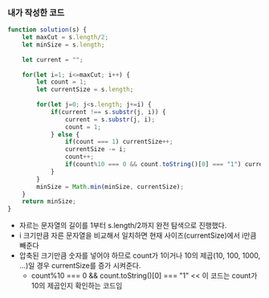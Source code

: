 ### 내가 작성한 코드

```jsx
function solution(s) {
    let maxCut = s.length/2;
    let minSize = s.length;
    
    let current = "";
    
    for(let i=1; i<=maxCut; i++) {
        let count = 1;
        let currentSize = s.length;
        
        for(let j=0; j<s.length; j+=i) {
            if(current !== s.substr(j, i)) {
                current = s.substr(j, i);
                count = 1;
            } else {
                if(count === 1) currentSize++;
                currentSize -= i;
                count++;
                if(count%10 === 0 && count.toString()[0] === "1") currentSize++;
            }
        }
        minSize = Math.min(minSize, currentSize);
    }
    return minSize;
}
```

- 자르는 문자열의 길이를 1부터 s.length/2까지 완전 탐색으로 진행했다.
- i 크기만큼 자른 문자열을 비교해서 일치하면 현재 사이즈(currentSize)에서 i만큼 빼준다
- 압축된 크기만큼 숫자를 넣어야 하므로 count가 1이거나 10의 제곱(10, 100, 1000, …)일 경우 currentSize를 증가 시켜준다.
    - count%10 === 0 && count.toString()[0] === "1" << 이 코드는 count가 10의 제곱인지 확인하는 코드임